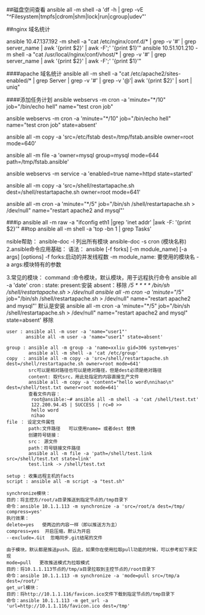 ##磁盘空间查看
ansible all -m shell -a 'df -h | grep -vE "^Filesystem|tmpfs|cdrom|shm|lock|run|cgroup|udev"'

##nginx 域名统计

ansible 10.47.137.192  -m shell -a "cat /etc/nginx/conf.d/* | grep -v '#' |  grep server_name | awk '{print \$2}' | awk -F';' '{print \$1}'"
ansible 10.51.101.210 -m shell -a "cat /usr/local/nginx/conf/vhost/* | grep -v '#' | grep server_name | awk '{print \$2}' | awk -F';' '{print \$1}'"

####apache 域名统计
ansible all -m shell -a "cat /etc/apache2/sites-enabled/* | grep Server | grep -v '#' | grep -v '@'| awk '{print \$2}' | sort | uniq"

####添加任务计划
ansible webservs -m cron -a 'minute="*/10" job="/bin/echo hell" name="test cron job"


ansible webservs -m cron -a 'minute="*/10" job="/bin/echo hell" name="test cron job" state=absent'

ansible all -m copy -a 'src=/etc/fstab dest=/tmp/fstab.ansible owner=root mode=640'

ansible all -m file -a 'owner=mysql group=mysql mode=644 path=/tmp/fstab.ansible'

ansible webservs -m service -a 'enabled=true name=httpd state=started'

ansible all -m copy -a 'src=/shell/restartapache.sh dest=/shell/restartapache.sh owner=root mode=641'

ansible all -m cron -a 'minute="*/5" job="/bin/sh /shell/restartapache.sh > /dev/null" name="restart apache2 and mysql"'

###ip
ansible all -m raw -a "ifconfig eth1 |grep 'inet addr' |awk -F: '{print \$2}'"
##top 
ansible all -m shell -a 'top -bn 1 | grep Tasks'


nsible帮助：
ansible-doc -l   列出所有模块
ansible-doc -s cron  (模块名称)
2.ansible命令应用基础：
语法：
ansible <host-pattern> [-f forks] [-m module_name] [-a args] [options]
-f forks:启动的并发线程数
-m module_name: 要使用的模块名
-a args:模块特有的参数

3.常见的模块：
    command :命令模块，默认模块，用于远程执行命令
           ansible all -a 'date'
    cron :
          state:
               present:安装
               absent：移除
    */5 * * * *  /bin/sh /shell/restartapache.sh > /dev/null
   ansible all -m cron -a 'minute="*/5" job="/bin/sh /shell/restartapache.sh > /dev/null" name="restart apache2 and mysql"'  默认是安装
   ansible all -m cron -a 'minute="*/5" job="/bin/sh /shell/restartapache.sh > /dev/null" name="restart apache2 and mysql" state=absent'  移除

    user : ansible all -m user -a 'name="user1"'
           ansible all -m user -a 'name="user1" state=absent'

    group : ansible all -m group -a 'name=xxliu gid=306 system=yes'
            ansible all -m shell -a 'cat /etc/group'
    copy  : ansible all -m copy -a 'src=/shell/restartapache.sh dest=/shell/restartapache.sh owner=root mode=641'
            src可以是相对路径也可以是绝对路径，但是dest必须是绝对路径
            content: 取代src，用此处指定的内容直接生产文件
            ansible all -m copy -a 'content="hello word\nnihao\n" dest=/shell/test.txt owner=root mode=641'
            查看文件内容：
             root@ansible:~# ansible all -m shell -a 'cat /shell/test.txt'
             122.200.94.45 | SUCCESS | rc=0 >>
             hello word
             nihao
    file ： 设定文件属性
            path:文件路径   可以使用name= 或者dest 替换
            创建符号链接：
            src： 源文件
            path：符号链接文件路径
            ansible all -m file -a 'path=/shell/test.link src=/shell/test.txt state=link'
            test.link -> /shell/test.txt
    
    setup : 收集远程主机的facts
    script : ansible all -m script -a "test.sh"

    synchronize模块：
    目的：将主控方/root/a目录推送到指定节点的/tmp目录下
    命令：ansible 10.1.1.113 -m synchronize -a 'src=/root/a dest=/tmp/ compress=yes'
    执行效果：
    delete=yes   使两边的内容一样（即以推送方为主）
    compress=yes  开启压缩，默认为开启
    --exclude=.Git  忽略同步.git结尾的文件

    由于模块，默认都是推送push。因此，如果你在使用拉取pull功能的时候，可以参考如下来实现
    mode=pull   更改推送模式为拉取模式
    目的：将10.1.1.113节点的/tmp/a目录拉取到主控节点的/root目录下
    命令：ansible 10.1.1.113 -m synchronize -a 'mode=pull src=/tmp/a dest=/root/'
    get_url模块：
    目的：将http://10.1.1.116/favicon.ico文件下载到指定节点的/tmp目录下
    命令：ansible 10.1.1.113 -m get_url -a 'url=http://10.1.1.116/favicon.ico dest=/tmp'
